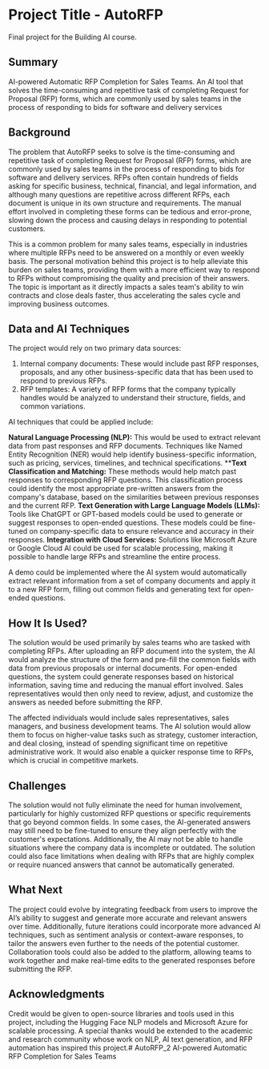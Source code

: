 # Project Title - AutoRFP

Final project for the Building AI course.

## Summary
AI-powered Automatic RFP Completion for Sales Teams. An AI tool that solves the time-consuming and repetitive task of completing Request for Proposal (RFP) forms, which are commonly used by sales teams in the process of responding to bids for software and delivery services

## Background
The problem that AutoRFP seeks to solve is the time-consuming and repetitive task of completing Request for Proposal (RFP) forms, which are commonly used by sales teams in the process of responding to bids for software and delivery services. RFPs often contain hundreds of fields asking for specific business, technical, financial, and legal information, and although many questions are repetitive across different RFPs, each document is unique in its own structure and requirements. The manual effort involved in completing these forms can be tedious and error-prone, slowing down the process and causing delays in responding to potential customers.

This is a common problem for many sales teams, especially in industries where multiple RFPs need to be answered on a monthly or even weekly basis. The personal motivation behind this project is to help alleviate this burden on sales teams, providing them with a more efficient way to respond to RFPs without compromising the quality and precision of their answers. The topic is important as it directly impacts a sales team's ability to win contracts and close deals faster, thus accelerating the sales cycle and improving business outcomes.

## Data and AI Techniques
The project would rely on two primary data sources:

1. Internal company documents: These would include past RFP responses, proposals, and any other business-specific data that has been used to respond to previous RFPs.
2. RFP templates: A variety of RFP forms that the company typically handles would be analyzed to understand their structure, fields, and common variations.

AI techniques that could be applied include:

**Natural Language Processing (NLP):** This would be used to extract relevant data from past responses and RFP documents. Techniques like Named Entity Recognition (NER) would help identify business-specific information, such as pricing, services, timelines, and technical specifications.
****Text Classification and Matching:** These methods would help match past responses to corresponding RFP questions. This classification process could identify the most appropriate pre-written answers from the company's database, based on the similarities between previous responses and the current RFP.
**Text Generation with Large Language Models (LLMs):** Tools like ChatGPT or GPT-based models could be used to generate or suggest responses to open-ended questions. These models could be fine-tuned on company-specific data to ensure relevance and accuracy in their responses.
**Integration with Cloud Services:** Solutions like Microsoft Azure or Google Cloud AI could be used for scalable processing, making it possible to handle large RFPs and streamline the entire process.

A demo could be implemented where the AI system would automatically extract relevant information from a set of company documents and apply it to a new RFP form, filling out common fields and generating text for open-ended questions.

## How It Is Used?
The solution would be used primarily by sales teams who are tasked with completing RFPs. After uploading an RFP document into the system, the AI would analyze the structure of the form and pre-fill the common fields with data from previous proposals or internal documents. For open-ended questions, the system could generate responses based on historical information, saving time and reducing the manual effort involved. Sales representatives would then only need to review, adjust, and customize the answers as needed before submitting the RFP.

The affected individuals would include sales representatives, sales managers, and business development teams. The AI solution would allow them to focus on higher-value tasks such as strategy, customer interaction, and deal closing, instead of spending significant time on repetitive administrative work. It would also enable a quicker response time to RFPs, which is crucial in competitive markets.

## Challenges
The solution would not fully eliminate the need for human involvement, particularly for highly customized RFP questions or specific requirements that go beyond common fields. In some cases, the AI-generated answers may still need to be fine-tuned to ensure they align perfectly with the customer's expectations. Additionally, the AI may not be able to handle situations where the company data is incomplete or outdated. The solution could also face limitations when dealing with RFPs that are highly complex or require nuanced answers that cannot be automatically generated.

## What Next
The project could evolve by integrating feedback from users to improve the AI’s ability to suggest and generate more accurate and relevant answers over time. Additionally, future iterations could incorporate more advanced AI techniques, such as sentiment analysis or context-aware responses, to tailor the answers even further to the needs of the potential customer. Collaboration tools could also be added to the platform, allowing teams to work together and make real-time edits to the generated responses before submitting the RFP.

## Acknowledgments
Credit would be given to open-source libraries and tools used in this project, including the Hugging Face NLP models and Microsoft Azure for scalable processing. A special thanks would be extended to the academic and research community whose work on NLP, AI text generation, and RFP automation has inspired this project.# AutoRFP_2
AI-powered Automatic RFP Completion for Sales Teams

